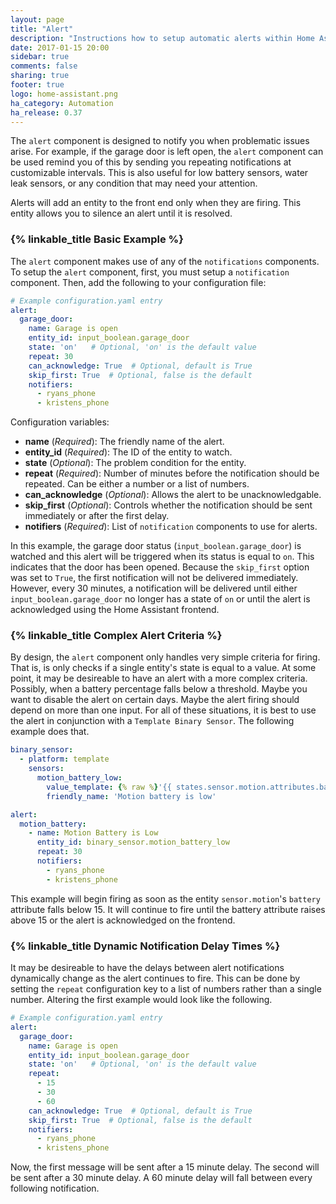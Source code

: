 ```yaml
---
layout: page
title: "Alert"
description: "Instructions how to setup automatic alerts within Home Assistant."
date: 2017-01-15 20:00
sidebar: true
comments: false
sharing: true
footer: true
logo: home-assistant.png
ha_category: Automation
ha_release: 0.37
---
```


The `alert` component is designed to notify you when problematic issues arise.
For example, if the garage door is left open, the `alert` component can be
used remind you of this by sending you repeating notifications at customizable
intervals. This is also useful for low battery sensors, water leak sensors,
or any condition that may need your attention.

Alerts will add an entity to the front end only when they are firing. This
entity allows you to silence an alert until it is resolved.

### {% linkable_title Basic Example %}

The `alert` component makes use of any of the `notifications` components.
To setup the `alert` component, first, you must setup a `notification`
component. Then, add the following to your configuration file:

```yaml
# Example configuration.yaml entry
alert:
  garage_door:
    name: Garage is open
    entity_id: input_boolean.garage_door
    state: 'on'   # Optional, 'on' is the default value
    repeat: 30
    can_acknowledge: True  # Optional, default is True
    skip_first: True  # Optional, false is the default
    notifiers:
      - ryans_phone
      - kristens_phone
```
Configuration variables:

- **name** (*Required*): The friendly name of the alert.
- **entity_id** (*Required*): The ID of the entity to watch.
- **state** (*Optional*): The problem condition for the entity.
- **repeat** (*Required*): Number of minutes before the notification should be repeated. Can be either a number or a list of numbers.
- **can_acknowledge** (*Optional*): Allows the alert to be unacknowledgable.
- **skip_first** (*Optional*): Controls whether the notification should be sent immediately or after the first delay.
- **notifiers** (*Required*): List of `notification` components to use for alerts.

In this example, the garage door status (`input_boolean.garage_door`) is
watched and this alert will be triggered when its status is equal to `on`.
This indicates that the door has been opened. Because the `skip_first`
option was set to `True`, the first notification will not be delivered
immediately. However, every 30 minutes, a notification will be delivered until
either `input_boolean.garage_door` no longer has a state of `on` or until the
alert is acknowledged using the Home Assistant frontend.

### {% linkable_title Complex Alert Criteria %}

By design, the `alert` component only handles very simple criteria for firing.
That is, is only checks if a single entity's state is equal to a value. At some
point, it may be desireable to have an alert with a more complex criteria.
Possibly, when a battery percentage falls below a threshold. Maybe you want to
disable the alert on certain days. Maybe the alert firing should depend on more
than one input. For all of these situations, it is best to use the alert in
conjunction with a `Template Binary Sensor`. The following example does that.

```yaml
binary_sensor:
  - platform: template
    sensors:
      motion_battery_low:
        value_template: {% raw %}'{{ states.sensor.motion.attributes.battery < 15 }}'{% endraw %}
        friendly_name: 'Motion battery is low'

alert:
  motion_battery:
    - name: Motion Battery is Low
      entity_id: binary_sensor.motion_battery_low
      repeat: 30
      notifiers:
        - ryans_phone
        - kristens_phone
```

This example will begin firing as soon as the entity `sensor.motion`'s
`battery` attribute falls below 15. It will continue to fire until the battery
attribute raises above 15 or the alert is acknowledged on the frontend.

### {% linkable_title Dynamic Notification Delay Times %}

It may be desireable to have the delays between alert notifications dynamically
change as the alert continues to fire. This can be done by setting the `repeat`
configuration key to a list of numbers rather than a single number. Altering
the first example would look like the following.

```yaml
# Example configuration.yaml entry
alert:
  garage_door:
    name: Garage is open
    entity_id: input_boolean.garage_door
    state: 'on'   # Optional, 'on' is the default value
    repeat:
      - 15
      - 30
      - 60
    can_acknowledge: True  # Optional, default is True
    skip_first: True  # Optional, false is the default
    notifiers:
      - ryans_phone
      - kristens_phone
```

Now, the first message will be sent after a 15 minute delay. The second will be
sent after a 30 minute delay. A 60 minute delay will fall between every
following notification.
